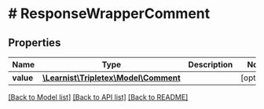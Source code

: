 # # ResponseWrapperComment

## Properties

Name | Type | Description | Notes
------------ | ------------- | ------------- | -------------
**value** | [**\Learnist\Tripletex\Model\Comment**](Comment.md) |  | [optional]

[[Back to Model list]](../../README.md#models) [[Back to API list]](../../README.md#endpoints) [[Back to README]](../../README.md)
